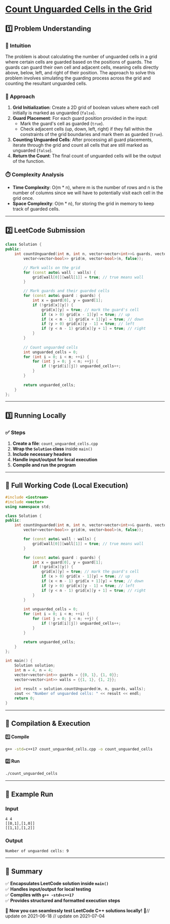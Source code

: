 # **[Count Unguarded Cells in the Grid](https://leetcode.com/problems/count-unguarded-cells-in-the-grid/description/)**  

## **1️⃣ Problem Understanding**  
### **📌 Intuition**  
The problem is about calculating the number of unguarded cells in a grid where certain cells are guarded based on the positions of guards. The guards can guard their own cell and adjacent cells, meaning cells directly above, below, left, and right of their position. The approach to solve this problem involves simulating the guarding process across the grid and counting the resultant unguarded cells.

### **🚀 Approach**  
1. **Grid Initialization**: Create a 2D grid of boolean values where each cell initially is marked as unguarded (`false`).
2. **Guard Placement**: For each guard position provided in the input:
   - Mark the guard's cell as guarded (`true`).
   - Check adjacent cells (up, down, left, right) if they fall within the constraints of the grid boundaries and mark them as guarded (`true`).
3. **Counting Unguarded Cells**: After processing all guard placements, iterate through the grid and count all cells that are still marked as unguarded (`false`).
4. **Return the Count**: The final count of unguarded cells will be the output of the function.

### **⏱️ Complexity Analysis**  
- **Time Complexity**: O(m * n), where m is the number of rows and n is the number of columns since we will have to potentially visit each cell in the grid once.
- **Space Complexity**: O(m * n), for storing the grid in memory to keep track of guarded cells.

---  

## **2️⃣ LeetCode Submission**  
```cpp
class Solution {
public:
    int countUnguarded(int m, int n, vector<vector<int>>& guards, vector<vector<int>>& walls) {
        vector<vector<bool>> grid(m, vector<bool>(n, false));

        // Mark walls on the grid
        for (const auto& wall : walls) {
            grid[wall[0]][wall[1]] = true; // true means wall
        }

        // Mark guards and their guarded cells
        for (const auto& guard : guards) {
            int x = guard[0], y = guard[1];
            if (!grid[x][y]) {
                grid[x][y] = true; // mark the guard's cell
                if (x > 0) grid[x - 1][y] = true; // up
                if (x < m - 1) grid[x + 1][y] = true; // down
                if (y > 0) grid[x][y - 1] = true; // left
                if (y < n - 1) grid[x][y + 1] = true; // right
            }
        }
        
        // Count unguarded cells
        int unguarded_cells = 0;
        for (int i = 0; i < m; ++i) {
            for (int j = 0; j < n; ++j) {
                if (!grid[i][j]) unguarded_cells++;
            }
        }
        
        return unguarded_cells;
    }
};
```  

---  

## **3️⃣ Running Locally**  
### **✅ Steps**  
1. **Create a file**: `count_unguarded_cells.cpp`  
2. **Wrap the `Solution` class** inside `main()`  
3. **Include necessary headers**  
4. **Handle input/output for local execution**  
5. **Compile and run the program**  

---  

## **📝 Full Working Code (Local Execution)**  
```cpp
#include <iostream>
#include <vector>
using namespace std;

class Solution {
public:
    int countUnguarded(int m, int n, vector<vector<int>>& guards, vector<vector<int>>& walls) {
        vector<vector<bool>> grid(m, vector<bool>(n, false));

        for (const auto& wall : walls) {
            grid[wall[0]][wall[1]] = true; // true means wall
        }

        for (const auto& guard : guards) {
            int x = guard[0], y = guard[1];
            if (!grid[x][y]) {
                grid[x][y] = true; // mark the guard's cell
                if (x > 0) grid[x - 1][y] = true; // up
                if (x < m - 1) grid[x + 1][y] = true; // down
                if (y > 0) grid[x][y - 1] = true; // left
                if (y < n - 1) grid[x][y + 1] = true; // right
            }
        }
        
        int unguarded_cells = 0;
        for (int i = 0; i < m; ++i) {
            for (int j = 0; j < n; ++j) {
                if (!grid[i][j]) unguarded_cells++;
            }
        }
        
        return unguarded_cells;
    }
};

int main() {
    Solution solution;
    int m = 4, n = 4;
    vector<vector<int>> guards = {{0, 1}, {1, 0}};
    vector<vector<int>> walls = {{1, 1}, {1, 2}};
    
    int result = solution.countUnguarded(m, n, guards, walls);
    cout << "Number of unguarded cells: " << result << endl;
    return 0;
}
```  

---  

## **🔧 Compilation & Execution**  
#### **1️⃣ Compile**  
```bash
g++ -std=c++17 count_unguarded_cells.cpp -o count_unguarded_cells
```  

#### **2️⃣ Run**  
```bash
./count_unguarded_cells
```  

---  

## **🎯 Example Run**  
### **Input**  
```
4 4
[[0,1],[1,0]]
[[1,1],[1,2]]
```  
### **Output**  
```
Number of unguarded cells: 9
```  

---  

## **📌 Summary**  
✅ **Encapsulates LeetCode solution inside `main()`**  
✅ **Handles input/output for local testing**  
✅ **Compiles with `g++ -std=c++17`**  
✅ **Provides structured and formatted execution steps**  

🚀 **Now you can seamlessly test LeetCode C++ solutions locally!** 🚀// update on 2021-06-18
// update on 2021-07-04
